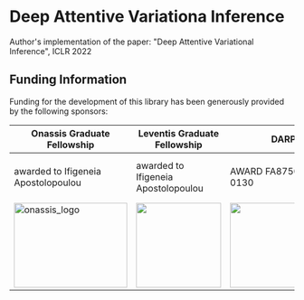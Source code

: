 # Deep Attentive Variationa Inference
Author's implementation of the paper: "Deep Attentive Variational Inference", ICLR 2022

## Funding Information

Funding for the development of this library has been generously provided by the following sponsors:

| **Onassis Graduate Fellowship**  | **Leventis Graduate Fellowship**  |**DARPA**|**NSF**|
| --------------- | --------------- |---------------|---------------|
| awarded to Ifigeneia  Apostolopoulou    | awarded to Ifigeneia Apostolopoulou     |AWARD FA8750-17-2-0130    | AWARD  2038612 & <br> Graduate Research <br> Fellowship  awarded <br> to  Ian Char|
| <img src="https://github.com/ifiaposto/Tensorflow-Implementation-of-NVAE/blob/main/img/onassis_logo.png" alt="onassis_logo" width="200px" height="150px">   | <img src="https://github.com/ifiaposto/Tensorflow-Implementation-of-NVAE/blob/main/img/leventis_logo.jpg"  width="150px" height="150px">   |<img src="https://github.com/ifiaposto/Tensorflow-Implementation-of-NVAE/blob/main/img/DARPA_Logo.jpg"  width="200px" height="150px"> |<img src="https://github.com/ifiaposto/Tensorflow-Implementation-of-NVAE/blob/main/img/NSF_logo.png"  width="200px" height="150px">
